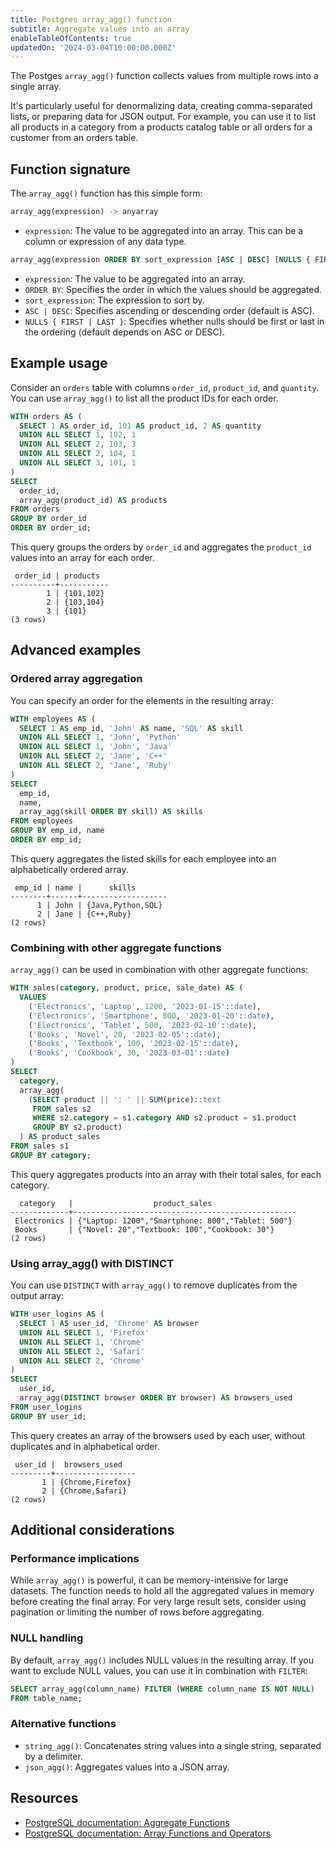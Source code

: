 ```yaml
---
title: Postgres array_agg() function
subtitle: Aggregate values into an array
enableTableOfContents: true
updatedOn: '2024-03-04T10:00:00.000Z'
---
```


The Postges `array_agg()` function collects values from multiple rows into a single array.

It's particularly useful for denormalizing data, creating comma-separated lists, or preparing data for JSON output. For example, you can use it to list all products in a category from a products catalog table or all orders for a customer from an orders table.

<CTA />

## Function signature

The `array_agg()` function has this simple form:

```sql
array_agg(expression) -> anyarray
```

- `expression`: The value to be aggregated into an array. This can be a column or expression of any data type.

```sql
array_agg(expression ORDER BY sort_expression [ASC | DESC] [NULLS { FIRST | LAST }]) -> anyarray
```

- `expression`: The value to be aggregated into an array.
- `ORDER BY`: Specifies the order in which the values should be aggregated.
- `sort_expression`: The expression to sort by.
- `ASC | DESC`: Specifies ascending or descending order (default is ASC).
- `NULLS { FIRST | LAST }`: Specifies whether nulls should be first or last in the ordering (default depends on ASC or DESC).

## Example usage

Consider an `orders` table with columns `order_id`, `product_id`, and `quantity`. You can use `array_agg()` to list all the product IDs for each order.

```sql
WITH orders AS (
  SELECT 1 AS order_id, 101 AS product_id, 2 AS quantity
  UNION ALL SELECT 1, 102, 1
  UNION ALL SELECT 2, 103, 3
  UNION ALL SELECT 2, 104, 1
  UNION ALL SELECT 3, 101, 1
)
SELECT
  order_id,
  array_agg(product_id) AS products
FROM orders
GROUP BY order_id
ORDER BY order_id;
```

This query groups the orders by `order_id` and aggregates the `product_id` values into an array for each order.

```text
 order_id | products
----------+-----------
        1 | {101,102}
        2 | {103,104}
        3 | {101}
(3 rows)
```

## Advanced examples

### Ordered array aggregation

You can specify an order for the elements in the resulting array:

```sql
WITH employees AS (
  SELECT 1 AS emp_id, 'John' AS name, 'SQL' AS skill
  UNION ALL SELECT 1, 'John', 'Python'
  UNION ALL SELECT 1, 'John', 'Java'
  UNION ALL SELECT 2, 'Jane', 'C++'
  UNION ALL SELECT 2, 'Jane', 'Ruby'
)
SELECT
  emp_id,
  name,
  array_agg(skill ORDER BY skill) AS skills
FROM employees
GROUP BY emp_id, name
ORDER BY emp_id;
```

This query aggregates the listed skills for each employee into an alphabetically ordered array.

```text
 emp_id | name |      skills
--------+------+-------------------
      1 | John | {Java,Python,SQL}
      2 | Jane | {C++,Ruby}
(2 rows)
```

### Combining with other aggregate functions

`array_agg()` can be used in combination with other aggregate functions:

```sql
WITH sales(category, product, price, sale_date) AS (
  VALUES
    ('Electronics', 'Laptop', 1200, '2023-01-15'::date),
    ('Electronics', 'Smartphone', 800, '2023-01-20'::date),
    ('Electronics', 'Tablet', 500, '2023-02-10'::date),
    ('Books', 'Novel', 20, '2023-02-05'::date),
    ('Books', 'Textbook', 100, '2023-02-15'::date),
    ('Books', 'Cookbook', 30, '2023-03-01'::date)
)
SELECT
  category,
  array_agg(
    (SELECT product || ': ' || SUM(price)::text
     FROM sales s2
     WHERE s2.category = s1.category AND s2.product = s1.product
     GROUP BY s2.product)
  ) AS product_sales
FROM sales s1
GROUP BY category;
```

This query aggregates products into an array with their total sales, for each category.

```text
  category   |                  product_sales
-------------+--------------------------------------------------
 Electronics | {"Laptop: 1200","Smartphone: 800","Tablet: 500"}
 Books       | {"Novel: 20","Textbook: 100","Cookbook: 30"}
(2 rows)
```

### Using array_agg() with DISTINCT

You can use `DISTINCT` with `array_agg()` to remove duplicates from the output array:

```sql
WITH user_logins AS (
  SELECT 1 AS user_id, 'Chrome' AS browser
  UNION ALL SELECT 1, 'Firefox'
  UNION ALL SELECT 1, 'Chrome'
  UNION ALL SELECT 2, 'Safari'
  UNION ALL SELECT 2, 'Chrome'
)
SELECT
  user_id,
  array_agg(DISTINCT browser ORDER BY browser) AS browsers_used
FROM user_logins
GROUP BY user_id;
```

This query creates an array of the browsers used by each user, without duplicates and in alphabetical order.

```text
 user_id |  browsers_used
---------+------------------
       1 | {Chrome,Firefox}
       2 | {Chrome,Safari}
(2 rows)
```

## Additional considerations

### Performance implications

While `array_agg()` is powerful, it can be memory-intensive for large datasets. The function needs to hold all the aggregated values in memory before creating the final array. For very large result sets, consider using pagination or limiting the number of rows before aggregating.

### NULL handling

By default, `array_agg()` includes NULL values in the resulting array. If you want to exclude NULL values, you can use it in combination with `FILTER`:

```sql
SELECT array_agg(column_name) FILTER (WHERE column_name IS NOT NULL)
FROM table_name;
```

### Alternative functions

- `string_agg()`: Concatenates string values into a single string, separated by a delimiter.
- `json_agg()`: Aggregates values into a JSON array.

## Resources

- [PostgreSQL documentation: Aggregate Functions](https://www.postgresql.org/docs/current/functions-aggregate.html)
- [PostgreSQL documentation: Array Functions and Operators](https://www.postgresql.org/docs/current/functions-array.html)
